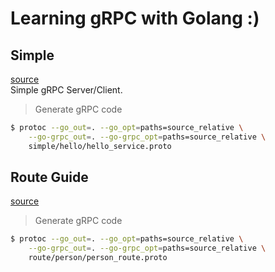 # Learning gRPC with Golang :)  

## Simple  
[source](./simple)  
Simple gRPC Server/Client.

> Generate gRPC code  

```bash
$ protoc --go_out=. --go_opt=paths=source_relative \
    --go-grpc_out=. --go-grpc_opt=paths=source_relative \
    simple/hello/hello_service.proto
```

## Route Guide  
[source](./route)  


> Generate gRPC code  

```bash
$ protoc --go_out=. --go_opt=paths=source_relative \
    --go-grpc_out=. --go-grpc_opt=paths=source_relative \
    route/person/person_route.proto
```